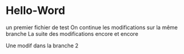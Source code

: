 # Hello-Word
un premier fichier de test
On continue les modifications sur la même branche
La suite des modifications encore et encore

Une modif dans la branche 2
